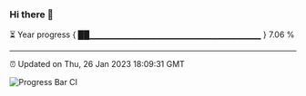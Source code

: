 ### Hi there 👋

⏳ Year progress { ██▁▁▁▁▁▁▁▁▁▁▁▁▁▁▁▁▁▁▁▁▁▁▁▁▁▁▁▁ } 7.06 %

---

⏰ Updated on Thu, 26 Jan 2023 18:09:31 GMT

![Progress Bar CI](https://github.com/Shyam-Makwana/GitHub-Actions-Demo/workflows/Progress%20Bar%20CI/badge.svg)
